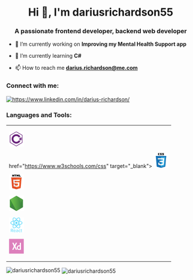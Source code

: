 <h1 align="center">Hi 👋, I'm dariusrichardson55</h1>
<h3 align="center">A passionate frontend developer, backend web developer</h3>

- 🔭 I’m currently working on **Improving my Mental Health Support app**

- 🌱 I’m currently learning **C#**

- 📫 How to reach me **darius.richardson@me.com**


<h3 align="left">Connect with me:</h3>
<p align="left">
<a href="https://www.linkedin.com/in/darius-richardson/" target="blank"><img align="center" src="https://cdn.jsdelivr.net/npm/simple-icons@3.0.1/icons/linkedin.svg" alt="https://www.linkedin.com/in/darius-richardson/" height="30" width="40" /></a>
</p>


<h3 align="left">Languages and Tools:</h3>


 <!-- C#  --> 
<table width="99%">
 <tr>
  <td>

<a href="https://www.w3schools.com/cs" target="_blank"> <img
src="https://github.com/devicons/devicon/blob/master/icons/csharp/csharp-line.svg" alt="csharp" width="40" height="40"/> </a> 
  

  <!-- CSS3  --> 
<a align="center">href="https://www.w3schools.com/css" target="_blank"> <img  src="https://github.com/devicons/devicon/blob/master/icons/css3/css3-original-wordmark.svg" alt="CSS3" width="40" height="40"/> </a> 

 
<!-- HTML5  --> 
<a href="https://www.w3schools.com/html/default.asp" target="_blank"> <img src="https://github.com/devicons/devicon/blob/master/icons/html5/html5-original-wordmark.svg" alt="HTML5" width="40" height="40"/></a>

<!-- Node.js  --> 
<a href="https://nodejs.org/en/about" target="_blank"> <img src="https://github.com/devicons/devicon/blob/master/icons/nodejs/nodejs-original.svg" alt="Node.js" width="40" height="40"/></a>


<!-- React   --> 
<a href="https://nodejs.org/en/about" target="_blank"> <img src="https://github.com/devicons/devicon/blob/master/icons/react/react-original-wordmark.svg" alt="React" width="40" height="40"/></a>


<!-- Adobe Design   --> 
 <a href="https://www.adobe.com/products/xd.html" target="_blank"> <img src="https://github.com/devicons/devicon/blob/master/icons/xd/xd-plain.svg" alt="Adobe Design" width="40" height="40"/></a>
</tr>
</table>



<p><img align="left" src="https://github-readme-stats.vercel.app/api/top-langs?username=dariusrichardson55&show_icons=true&locale=en&layout=compact" alt="dariusrichardson55" /></p>

<p>&nbsp;<img align="center" src="https://github-readme-stats.vercel.app/api?username=dariusrichardson55&show_icons=true&locale=en" alt="dariusrichardson55" /></p>
